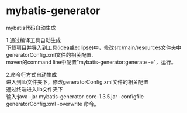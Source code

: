 # mybatis-generator
mybatis代码自动生成

1.通过编译工具自动生成<br/>
下载项目并导入到工具(idea或eclipse)中，修改src/main/resources文件夹中generatorConfig.xml文件的相关配置.<br/>
maven的command line中配置"mybatis-generator:generate -e"，运行。

2.命令行方式自动生成<br/>
进入到lib文件夹下，修改generatorConfig.xml文件的相关配置<br/>
通过终端进入lib文件夹下<br/>
输入:java -jar mybatis-generator-core-1.3.5.jar -configfile generatorConfig.xml -overwrite 命令。

